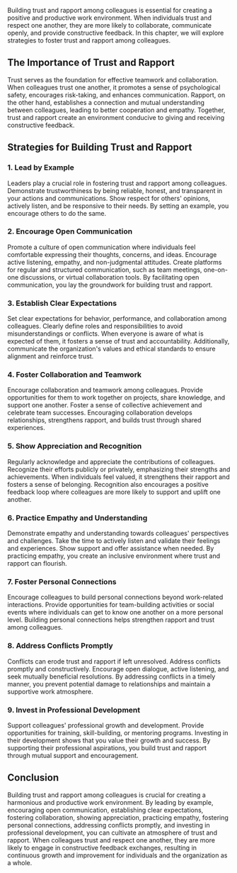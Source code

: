 
Building trust and rapport among colleagues is essential for creating a positive and productive work environment. When individuals trust and respect one another, they are more likely to collaborate, communicate openly, and provide constructive feedback. In this chapter, we will explore strategies to foster trust and rapport among colleagues.

The Importance of Trust and Rapport
-----------------------------------

Trust serves as the foundation for effective teamwork and collaboration. When colleagues trust one another, it promotes a sense of psychological safety, encourages risk-taking, and enhances communication. Rapport, on the other hand, establishes a connection and mutual understanding between colleagues, leading to better cooperation and empathy. Together, trust and rapport create an environment conducive to giving and receiving constructive feedback.

Strategies for Building Trust and Rapport
-----------------------------------------

### **1. Lead by Example**

Leaders play a crucial role in fostering trust and rapport among colleagues. Demonstrate trustworthiness by being reliable, honest, and transparent in your actions and communications. Show respect for others' opinions, actively listen, and be responsive to their needs. By setting an example, you encourage others to do the same.

### **2. Encourage Open Communication**

Promote a culture of open communication where individuals feel comfortable expressing their thoughts, concerns, and ideas. Encourage active listening, empathy, and non-judgmental attitudes. Create platforms for regular and structured communication, such as team meetings, one-on-one discussions, or virtual collaboration tools. By facilitating open communication, you lay the groundwork for building trust and rapport.

### **3. Establish Clear Expectations**

Set clear expectations for behavior, performance, and collaboration among colleagues. Clearly define roles and responsibilities to avoid misunderstandings or conflicts. When everyone is aware of what is expected of them, it fosters a sense of trust and accountability. Additionally, communicate the organization's values and ethical standards to ensure alignment and reinforce trust.

### **4. Foster Collaboration and Teamwork**

Encourage collaboration and teamwork among colleagues. Provide opportunities for them to work together on projects, share knowledge, and support one another. Foster a sense of collective achievement and celebrate team successes. Encouraging collaboration develops relationships, strengthens rapport, and builds trust through shared experiences.

### **5. Show Appreciation and Recognition**

Regularly acknowledge and appreciate the contributions of colleagues. Recognize their efforts publicly or privately, emphasizing their strengths and achievements. When individuals feel valued, it strengthens their rapport and fosters a sense of belonging. Recognition also encourages a positive feedback loop where colleagues are more likely to support and uplift one another.

### **6. Practice Empathy and Understanding**

Demonstrate empathy and understanding towards colleagues' perspectives and challenges. Take the time to actively listen and validate their feelings and experiences. Show support and offer assistance when needed. By practicing empathy, you create an inclusive environment where trust and rapport can flourish.

### **7. Foster Personal Connections**

Encourage colleagues to build personal connections beyond work-related interactions. Provide opportunities for team-building activities or social events where individuals can get to know one another on a more personal level. Building personal connections helps strengthen rapport and trust among colleagues.

### **8. Address Conflicts Promptly**

Conflicts can erode trust and rapport if left unresolved. Address conflicts promptly and constructively. Encourage open dialogue, active listening, and seek mutually beneficial resolutions. By addressing conflicts in a timely manner, you prevent potential damage to relationships and maintain a supportive work atmosphere.

### **9. Invest in Professional Development**

Support colleagues' professional growth and development. Provide opportunities for training, skill-building, or mentoring programs. Investing in their development shows that you value their growth and success. By supporting their professional aspirations, you build trust and rapport through mutual support and encouragement.

Conclusion
----------

Building trust and rapport among colleagues is crucial for creating a harmonious and productive work environment. By leading by example, encouraging open communication, establishing clear expectations, fostering collaboration, showing appreciation, practicing empathy, fostering personal connections, addressing conflicts promptly, and investing in professional development, you can cultivate an atmosphere of trust and rapport. When colleagues trust and respect one another, they are more likely to engage in constructive feedback exchanges, resulting in continuous growth and improvement for individuals and the organization as a whole.

